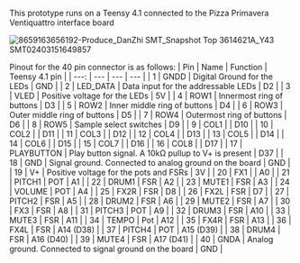 
This prototype runs on a Teensy 4.1 connected to the Pizza Primavera Ventiquattro interface board

![8659163656192-Produce_DanZhi SMT_Snapshot Top 3614621A_Y43 SMT02403151649857](https://github.com/datomusic/drum-firmware/assets/869645/5d7b32ab-f92d-4832-bbf6-9fe57343b2e0)

Pinout for the 40 pin connector is as follows:
| Pin | Name | Function | Teensy 4.1 pin |
| ---: | --- | --- | --- |
| 1 | GNDD | Digital Ground for the LEDs | GND |
| 2 | LED_DATA | Data input for the addressable LEDs | D2 |
| 3 | VLED | Positive voltage for the LEDs | 5V |
| 4 | ROW1 |  Innermost ring of buttons | D3 |
| 5 | ROW2 | Inner middle ring of buttons | D4 |
| 6 | ROW3 | Outer middle ring of buttons | D5 |
| 7 | ROW4 | Outermost ring of buttons | D6 |
| 8 | ROW5 | Sample select switches | D9 |
| 9 | COL1 | | D10 |
| 10 | COL2 | | D11 |
| 11 | COL3 | | D12 |
| 12 | COL4 | | D13 |
| 13 | COL5 | | D14 |
| 14 | COL6 | | D15 |
| 15 | COL7 | | D16 |
| 16 | COL8 | | D17 |
| 17 | PLAYBUTTON | Play button signal. A 10kΩ pullup to V+ is present | D37 |
| 18 | GND | Signal ground. Connected to analog ground on the board | GND |
| 19 | V+ | Positive voltage for the pots and FSRs | 3V |
| 20 | FX1 | | A0 |
| 21 | PITCH1 | POT | A1 |
| 22 | DRUM1 | FSR | A2 |
| 23 | MUTE1 | FSR | A3 |
| 24 | VOLUME | POT | A4 |
| 25 | FX2R | FSR | D8 |
| 26 | FX2L | FSR | D7 | 
| 27 | PITCH2 | FSR | A5 |
| 28 | DRUM2 | FSR | A6 |
| 29 | MUTE2 | FSR | A7 |
| 30 | FX3 | FSR | A8 |
| 31 | PITCH3 | POT | A9 |
| 32 | DRUM3 | FSR | A10 |
| 33 | MUTE3 | FSR | A11 |
| 34 | TEMPO | Pot | A12 |
| 35 | FX4R | FSR | A13 |
| 36 | FX4L | FSR | A14 (D38) |
| 37 | PITCH4 | POT | A15 (D39) |
| 38 | DRUM4 | FSR | A16 (D40) |
| 39 | MUTE4 | FSR | A17 (D41) |
| 40 | GNDA | Analog ground. Connected to signal ground on the board | GND |